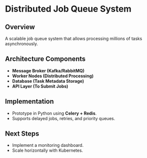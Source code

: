 # Distributed Job Queue System

## Overview
A scalable job queue system that allows processing millions of tasks asynchronously.

## Architecture Components
- **Message Broker (Kafka/RabbitMQ)**
- **Worker Nodes (Distributed Processing)**
- **Database (Task Metadata Storage)**
- **API Layer (To Submit Jobs)**

## Implementation
- Prototype in Python using **Celery + Redis**.
- Supports delayed jobs, retries, and priority queues.

## Next Steps
- Implement a monitoring dashboard.
- Scale horizontally with Kubernetes.

